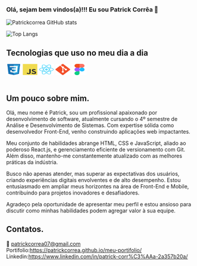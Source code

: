 ### Olá, sejam bem vindos(a)!!! Eu sou Patrick Corrêa 👋

![Patrickcorrea GitHub stats](https://github-readme-stats.vercel.app/api?username=patrickcorrea&show_icons=true&theme=neon)

![Top Langs](https://github-readme-stats.vercel.app/api/top-langs/?username=patrickcorrea&layout=compact&theme=neon)

## Tecnologias que uso no meu dia a dia

<div style="display: inline_block>
 
 <br/>
 
  <img height="30" width="40" src= https://raw.githubusercontent.com/devicons/devicon/master/icons/html5/html5-original.svg>
  <img height="30" width="40" src= https://raw.githubusercontent.com/devicons/devicon/master/icons/css3/css3-original.svg>
  <img height="30" width="40" src= https://raw.githubusercontent.com/devicons/devicon/master/icons/javascript/javascript-original.svg>
  <img height="30" width="40" src= https://raw.githubusercontent.com/devicons/devicon/master/icons/react/react-original.svg>
  <img height="30" width="40" src= https://raw.githubusercontent.com/devicons/devicon/master/icons/git/git-original.svg>
  <img height="30" width="40" src= https://raw.githubusercontent.com/devicons/devicon/master/icons/figma/figma-original.svg>
  
</div> 

<br/>
 
 ## Um pouco sobre mim.
 
<p>Olá, meu nome é Patrick, sou um profissional apaixonado por desenvolvimento de software, atualmente cursando o 4º semestre de Análise e Desenvolvimento de Sistemas. Com expertise sólida como desenvolvedor Front-End, venho construindo aplicações web impactantes.

Meu conjunto de habilidades abrange HTML, CSS e JavaScript, aliado ao poderoso React.js, e gerenciamento eficiente de versionamento com Git. Além disso, mantenho-me constantemente atualizado com as melhores práticas da indústria.

Busco não apenas atender, mas superar as expectativas dos usuários, criando experiências digitais envolventes e de alto desempenho. Estou entusiasmado em ampliar meus horizontes na área de Front-End e Mobile, contribuindo para projetos inovadores e desafiadores.

Agradeço pela oportunidade de apresentar meu perfil e estou ansioso para discutir como minhas habilidades podem agregar valor à sua equipe.<p/>
 
## Contatos.

📧 patrickcorrea07@gmail.com <br/>
Portifolio:https://patrickcorrea.github.io/meu-portifolio/ <br/>
Linkedin:https://www.linkedin.com/in/patrick-corr%C3%AAa-2a357b20a/
